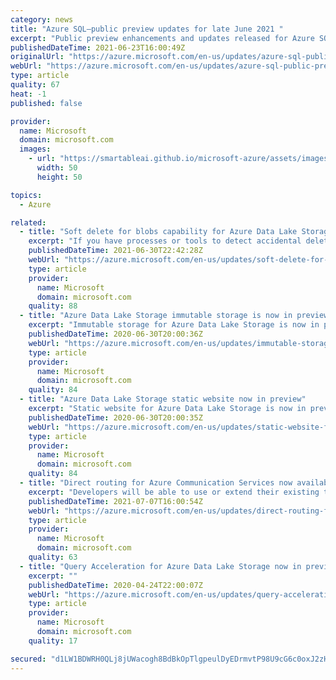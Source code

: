 ```yaml
---
category: news
title: "Azure SQL—public preview updates for late June 2021 "
excerpt: "Public preview enhancements and updates released for Azure SQL in late June 2021."
publishedDateTime: 2021-06-23T16:00:49Z
originalUrl: "https://azure.microsoft.com/en-us/updates/azure-sql-public-preview-updates-for-late-june-2021/"
webUrl: "https://azure.microsoft.com/en-us/updates/azure-sql-public-preview-updates-for-late-june-2021/"
type: article
quality: 67
heat: -1
published: false

provider:
  name: Microsoft
  domain: microsoft.com
  images:
    - url: "https://smartableai.github.io/microsoft-azure/assets/images/organizations/microsoft.com-50x50.jpg"
      width: 50
      height: 50

topics:
  - Azure

related:
  - title: "Soft delete for blobs capability for Azure Data Lake Storage is now in limited public preview"
    excerpt: "If you have processes or tools to detect accidental deletion of files and directories for your Azure Data Lake Storage accounts, you can now also restore the deleted objects using soft delete for blobs capability. During the retention period that you specify, you can now restore a soft-deleted object"
    publishedDateTime: 2021-06-30T22:42:28Z
    webUrl: "https://azure.microsoft.com/en-us/updates/soft-delete-for-blobs-for-azure-data-lake-storage-is-now-in-limited-public-preview/"
    type: article
    provider:
      name: Microsoft
      domain: microsoft.com
    quality: 88
  - title: "Azure Data Lake Storage immutable storage is now in preview"
    excerpt: "Immutable storage for Azure Data Lake Storage is now in preview.  Set time-based policies or legal holds on data so that the data becomes non-erasable and non-modifiable.  "
    publishedDateTime: 2020-06-30T20:00:36Z
    webUrl: "https://azure.microsoft.com/en-us/updates/immutable-storage-for-azure-data-lake-storage-now-in-public-preview/"
    type: article
    provider:
      name: Microsoft
      domain: microsoft.com
    quality: 84
  - title: "Azure Data Lake Storage static website now in preview"
    excerpt: "Static website for Azure Data Lake Storage is now in preview. Directly host static content from Azure Data Lake Storage, and view that content from a browser by using the public URL of that website.  "
    publishedDateTime: 2020-06-30T20:00:35Z
    webUrl: "https://azure.microsoft.com/en-us/updates/static-website-for-azure-data-lake-storage-now-in-public-preview/"
    type: article
    provider:
      name: Microsoft
      domain: microsoft.com
    quality: 84
  - title: "Direct routing for Azure Communication Services now available in public preview"
    excerpt: "Developers will be able to use or extend their existing telephony infrastructure to the calling capabilities they build with Azure Communication Services. "
    publishedDateTime: 2021-07-07T16:00:54Z
    webUrl: "https://azure.microsoft.com/en-us/updates/direct-routing-for-azure-communication-services-now-available-in-public-preview/"
    type: article
    provider:
      name: Microsoft
      domain: microsoft.com
    quality: 63
  - title: "Query Acceleration for Azure Data Lake Storage now in preview"
    excerpt: ""
    publishedDateTime: 2020-04-24T22:00:07Z
    webUrl: "https://azure.microsoft.com/en-us/updates/query-acceleration-for-azure-data-lake-storage-now-in-preview/"
    type: article
    provider:
      name: Microsoft
      domain: microsoft.com
    quality: 17

secured: "d1LW1BDWRH0QLj8jUWacogh8BdBkOpTlgpeulDyEDrmvtP98U9cG6c0oxJ2zHlXbd6vftRW8CW11qMKYFwPX2sx1teIqMK5VqaJPUkjRdiBt2DMQjFZy4cOCEG9Z/RXpUPIpCCzRQSVpb3uTMpO7Rm8qTwIcBEJgTZ2AwWKO6Zaaikxvtx5JV3y51tsqyZHENmoLrTth7b1BkzF3FJeFtkQbqlqg4GDGPxCgD0T8e2okKwQAmnad1bA+vWSCx5a1GUmk4VcvOMs4UOLz0QzHnW1ZqjCCHUgBToDrfCaKstXQYze5qpiOWmxnqMgrHQlExBnUz/fmxb0ME8ta1lRB8m59aAs0X0B9qhCC9yuzSn4=;oEINAtsL0l+mGLqbUUoySA=="
---
```


